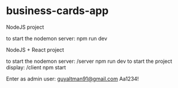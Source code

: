 # business-cards-app

NodeJS project

to start the nodemon server: npm run dev

 NodeJS + React project

to start the nodemon server: /server npm run dev
to start the project display: /client npm start

Enter as admin user:
guyaltman91@gmail.com
Aa1234!
